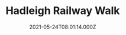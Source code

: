 ---
date: 2021-05-24T08:01:14.000Z
title: Hadleigh Railway Walk
latitude: 52.04096961126445
longitude: 0.9595656394958496
category: checkin
---